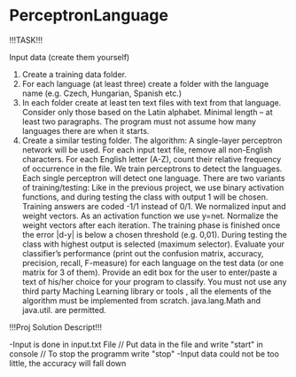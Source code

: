 # PerceptronLanguage

!!!TASK!!!

Input data (create them yourself)
1. Create a training data folder.
2. For each language (at least three) create a folder with the language name (e.g. Czech, Hungarian, Spanish etc.)
3. In each folder create at least ten text files with text from that language. Consider only those based on the Latin alphabet. Minimal length – at least two paragraphs.
The program must not assume how many languages there are when it starts.
4. Create a similar testing folder.
The algorithm:
A single-layer perceptron network will be used.
For each input text file, remove all non-English characters. For each English letter (A-Z), count their relative frequency of occurrence in the file.
We train perceptrons to detect the languages. Each single perceptron will detect one language.
There are two variants of training/testing:
Like in the previous project, we use binary activation functions, and during testing the class with output 1 will be chosen.
Training answers are coded -1/1 instead of 0/1. We normalized input and weight vectors. As an activation function we use y=net. Normalize the weight vectors after each iteration. The training phase is finished once the error |d-y| is below a chosen threshold (e.g. 0,01). During testing the class with highest output is selected (maximum selector).
Evaluate your classifier’s performance (print out the confusion matrix, accuracy, precision, recall, F-measure) for each language on the test data (or one matrix for 3 of them).
Provide an edit box for the user to enter/paste a text of his/her choice for your program to classify.
You must not use any third party Maching Learning library or tools , all the elements of the algorithm must be implemented from scratch. java.lang.Math and java.util. are permitted.



!!!Proj Solution Descript!!!

-Input is done in input.txt File // Put data in the file and write "start" in console // To stop the programm write "stop"
-Input data could not be too little, the accuracy will fall down
